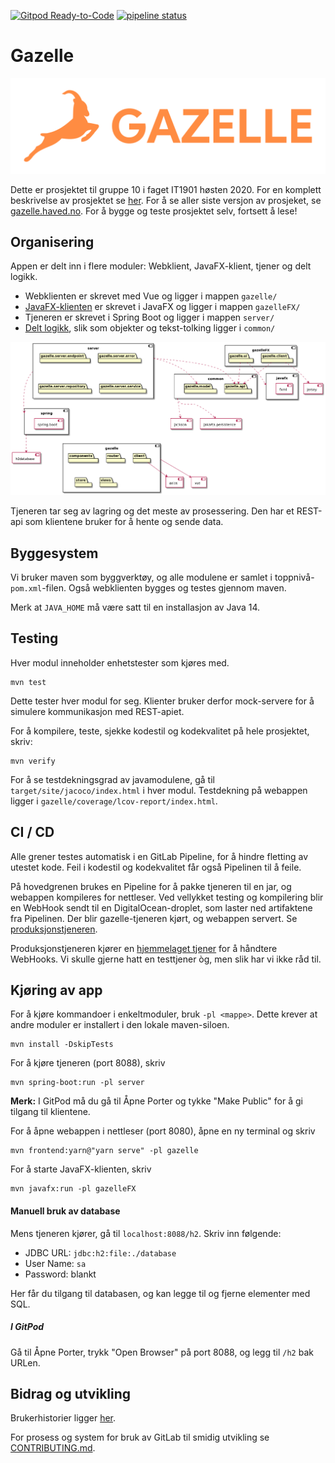 [![Gitpod Ready-to-Code](https://img.shields.io/badge/Gitpod-Ready--to--Code-blue?logo=gitpod)](https://gitpod.idi.ntnu.no/#https://gitlab.stud.idi.ntnu.no/it1901/groups-2020/gr2010/gr2010) 
[![pipeline status](https://gitlab.stud.idi.ntnu.no/it1901/groups-2020/gr2010/gr2010/badges/master/pipeline.svg)](https://gitlab.stud.idi.ntnu.no/it1901/groups-2020/gr2010/gr2010/-/commits/master)

# Gazelle

![Gazelle logo](assets/logo.svg)

Dette er prosjektet til gruppe 10 i faget IT1901 høsten 2020.
For en komplett beskrivelse av prosjektet se [her](gazelle/README.md).
For å se aller siste versjon av prosjeket, se [gazelle.haved.no](https://gazelle.haved.no).
For å bygge og teste prosjektet selv, fortsett å lese!

## Organisering
Appen er delt inn i flere moduler: Webklient, JavaFX-klient, tjener og delt logikk.
 - Webklienten er skrevet med Vue og ligger i mappen `gazelle/`
 - [JavaFX-klienten](gazelleFX/README.md) er skrevet i JavaFX og ligger i mappen `gazelleFX/`
 - Tjeneren er skrevet i Spring Boot og ligger i mappen `server/`
 - [Delt logikk](common/README.md), slik som objekter og tekst-tolking ligger i `common/`

![PlantUML](/assets/architecture.png)

Tjeneren tar seg av lagring og det meste av prosessering.
Den har et REST-api som klientene bruker for å hente og sende data.

## Byggesystem
Vi bruker maven som byggverktøy, og alle modulene er samlet i toppnivå-`pom.xml`-filen.
Også webklienten bygges og testes gjennom maven.

Merk at `JAVA_HOME` må være satt til en installasjon av Java 14.

## Testing
Hver modul inneholder enhetstester som kjøres med.
```
mvn test
```
Dette tester hver modul for seg.
Klienter bruker derfor mock-servere for å simulere kommunikasjon med REST-apiet.

For å kompilere, teste, sjekke kodestil og kodekvalitet på hele prosjektet, skriv:
```
mvn verify
```
For å se testdekningsgrad av javamodulene, gå til ```target/site/jacoco/index.html``` i hver modul.
Testdekning på webappen ligger i ```gazelle/coverage/lcov-report/index.html```.

## CI / CD
Alle grener testes automatisk i en GitLab Pipeline, for å hindre fletting av utestet kode.
Feil i kodestil og kodekvalitet får også Pipelinen til å feile.

På hovedgrenen brukes en Pipeline for å pakke tjeneren til en jar, og
webappen kompileres for nettleser. Ved vellykket testing og kompilering blir
en WebHook sendt til en DigitalOcean-droplet, som laster ned artifaktene fra Pipelinen.
Der blir gazelle-tjeneren kjørt, og webappen servert. Se [produksjonstjeneren](https://gazelle.haved.no).

Produksjonstjeneren kjører en [hjemmelaget tjener](https://github.com/haved/DropletManager) for å håndtere WebHooks.
Vi skulle gjerne hatt en testtjener òg, men slik har vi ikke råd til.

## Kjøring av app
For å kjøre kommandoer i enkeltmoduler, bruk `-pl <mappe>`.
Dette krever at andre moduler er installert i den lokale maven-siloen.
```
mvn install -DskipTests
```

For å kjøre tjeneren (port 8088), skriv
```
mvn spring-boot:run -pl server
```
**Merk:** I GitPod må du gå til Åpne Porter og tykke "Make Public" for å gi tilgang til klientene.

For å åpne webappen i nettleser (port 8080), åpne en ny terminal og skriv
```
mvn frontend:yarn@"yarn serve" -pl gazelle
```

For å starte JavaFX-klienten, skriv
```
mvn javafx:run -pl gazelleFX
```

#### Manuell bruk av database
Mens tjeneren kjører, gå til `localhost:8088/h2`. Skriv inn følgende:
 - JDBC URL: `jdbc:h2:file:./database`
 - User Name: `sa`
 - Password: blankt

Her får du tilgang til databasen, og kan legge til og fjerne elementer med SQL.
 
##### I GitPod
Gå til Åpne Porter, trykk "Open Browser" på port 8088, og legg til `/h2` bak URLen.
 
## Bidrag og utvikling

Brukerhistorier ligger [her](/brukerhistorier/brukerhistorier.md).

For prosess og system for bruk av GitLab til smidig utvikling se [CONTRIBUTING.md](/CONTRIBUTING.md).